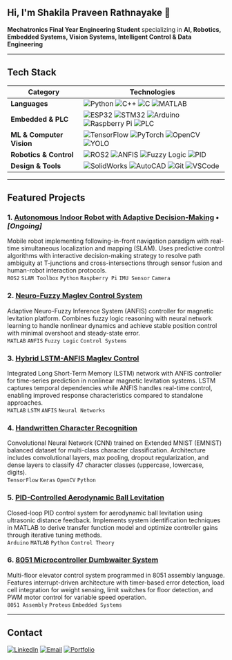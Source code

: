 ## Hi, I'm Shakila Praveen Rathnayake 👋

**Mechatronics Final Year Engineering Student** specializing in **AI, Robotics, Embedded Systems, Vision Systems, Intelligent Control & Data Engineering**

---

## Tech Stack

| Category | Technologies |
|----------|-------------|
| **Languages** | ![Python](https://img.shields.io/badge/Python-3776AB?style=flat&logo=python&logoColor=white) ![C++](https://img.shields.io/badge/C++-00599C?style=flat&logo=cplusplus&logoColor=white) ![C](https://img.shields.io/badge/C-A8B9CC?style=flat&logo=c&logoColor=white) ![MATLAB](https://img.shields.io/badge/MATLAB-0076A8?style=flat&logo=mathworks&logoColor=white) |
| **Embedded & PLC** | ![ESP32](https://img.shields.io/badge/ESP32-000000?style=flat&logo=espressif&logoColor=white) ![STM32](https://img.shields.io/badge/STM32-03234B?style=flat&logo=stmicroelectronics&logoColor=white) ![Arduino](https://img.shields.io/badge/Arduino-00979D?style=flat&logo=arduino&logoColor=white) ![Raspberry Pi](https://img.shields.io/badge/RPi-A22846?style=flat&logo=raspberry-pi&logoColor=white) ![PLC](https://img.shields.io/badge/PLC-0066CC?style=flat) |
| **ML & Computer Vision** | ![TensorFlow](https://img.shields.io/badge/TensorFlow-FF6F00?style=flat&logo=tensorflow&logoColor=white) ![PyTorch](https://img.shields.io/badge/PyTorch-EE4C2C?style=flat&logo=pytorch&logoColor=white) ![OpenCV](https://img.shields.io/badge/OpenCV-5C3EE8?style=flat&logo=opencv&logoColor=white) ![YOLO](https://img.shields.io/badge/YOLO-00FFFF?style=flat) |
| **Robotics & Control** | ![ROS2](https://img.shields.io/badge/ROS2-22314E?style=flat&logo=ros&logoColor=white) ![ANFIS](https://img.shields.io/badge/ANFIS-FF6B35?style=flat) ![Fuzzy Logic](https://img.shields.io/badge/Fuzzy_Logic-9B59B6?style=flat) ![PID](https://img.shields.io/badge/PID-4CAF50?style=flat) |
| **Design & Tools** | ![SolidWorks](https://img.shields.io/badge/SolidWorks-green?style=flat&logo=dassaultsystemes&logoColor=white) ![AutoCAD](https://img.shields.io/badge/AutoCAD-red?style=flat&logo=autodesk&logoColor=white) ![Git](https://img.shields.io/badge/Git-F05032?style=flat&logo=git&logoColor=white) ![VSCode](https://img.shields.io/badge/VSCode-007ACC?style=flat&logo=visual-studio-code&logoColor=white) |

---

## Featured Projects

### 1. [Autonomous Indoor Robot with Adaptive Decision-Making](https://github.com/shakilapr/LeadMate) • *[Ongoing]*
Mobile robot implementing following-in-front navigation paradigm with real-time simultaneous localization and mapping (SLAM). Uses predictive control algorithms with interactive decision-making strategy to resolve path ambiguity at T-junctions and cross-intersections through sensor fusion and human-robot interaction protocols.  
`ROS2` `SLAM Toolbox` `Python` `Raspberry Pi` `IMU Sensor` `Camera`

### 2. [Neuro-Fuzzy Maglev Control System](https://github.com/shakilapr/neuro-fuzzy-maglev-control)
Adaptive Neuro-Fuzzy Inference System (ANFIS) controller for magnetic levitation platform. Combines fuzzy logic reasoning with neural network learning to handle nonlinear dynamics and achieve stable position control with minimal overshoot and steady-state error.  
`MATLAB` `ANFIS` `Fuzzy Logic` `Control Systems`

### 3. [Hybrid LSTM-ANFIS Maglev Control](https://github.com/shakilapr/hybrid-lstm-anfis-maglev-control)
Integrated Long Short-Term Memory (LSTM) network with ANFIS controller for time-series prediction in nonlinear magnetic levitation systems. LSTM captures temporal dependencies while ANFIS handles real-time control, enabling improved response characteristics compared to standalone approaches.  
`MATLAB` `LSTM` `ANFIS` `Neural Networks`

### 4. [Handwritten Character Recognition](https://github.com/shakilapr/hcr)
Convolutional Neural Network (CNN) trained on Extended MNIST (EMNIST) balanced dataset for multi-class character classification. Architecture includes convolutional layers, max pooling, dropout regularization, and dense layers to classify 47 character classes (uppercase, lowercase, digits).  
`TensorFlow` `Keras` `OpenCV` `Python`

### 5. [PID-Controlled Aerodynamic Ball Levitation](https://github.com/shakilapr/ping-pong-ball-levitation-pid-control)
Closed-loop PID control system for aerodynamic ball levitation using ultrasonic distance feedback. Implements system identification techniques in MATLAB to derive transfer function model and optimize controller gains through iterative tuning methods.  
`Arduino` `MATLAB` `Python` `Control Theory`

### 6. [8051 Microcontroller Dumbwaiter System](https://github.com/shakilapr/8051-dumbwaiter-controller)
Multi-floor elevator control system programmed in 8051 assembly language. Features interrupt-driven architecture with timer-based error detection, load cell integration for weight sensing, limit switches for floor detection, and PWM motor control for variable speed operation.  
`8051 Assembly` `Proteus` `Embedded Systems`

---

## Contact

[![LinkedIn](https://img.shields.io/badge/LinkedIn-0077B5?style=flat&logo=linkedin&logoColor=white)](https://www.linkedin.com/in/shakilapraveen/) [![Email](https://img.shields.io/badge/Email-D14836?style=flat&logo=gmail&logoColor=white)](mailto:shakilabeta@gmail.com) [![Portfolio](https://img.shields.io/badge/Portfolio-4285F4?style=flat&logo=google-chrome&logoColor=white)](https://shakilap.github.io)
